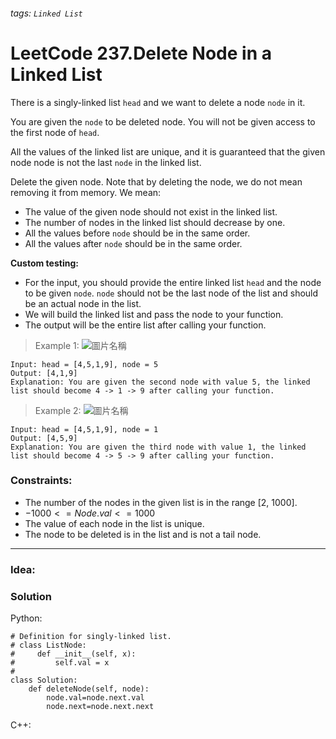 ###### tags: `Linked List`

# LeetCode 237.Delete Node in a Linked List

There is a singly-linked list ```head``` and we want to delete a node ```node``` in it.

You are given the ```node``` to be deleted node. You will not be given access to the first node of ```head```.

All the values of the linked list are unique, and it is guaranteed that the given node node is not the last ```node``` in the linked list.

Delete the given node. Note that by deleting the node, we do not mean removing it from memory. We mean: 
- The value of the given node should not exist in the linked list.
- The number of nodes in the linked list should decrease by one.
- All the values before ```node``` should be in the same order.
- All the values after ```node``` should be in the same order.

**Custom testing:**
- For the input, you should provide the entire linked list ```head``` and the node to be given ```node```. ```node``` should not be the last node of the list and should be an actual node in the list.
- We will build the linked list and pass the node to your function.
- The output will be the entire list after calling your function.

 

>Example 1:
>![圖片名稱](https://assets.leetcode.com/uploads/2020/09/01/node1.jpg)
```
Input: head = [4,5,1,9], node = 5
Output: [4,1,9]
Explanation: You are given the second node with value 5, the linked list should become 4 -> 1 -> 9 after calling your function.
```
>Example 2:
>![圖片名稱](https://assets.leetcode.com/uploads/2020/09/01/node2.jpg)
```
Input: head = [4,5,1,9], node = 1
Output: [4,5,9]
Explanation: You are given the third node with value 1, the linked list should become 4 -> 5 -> 9 after calling your function.
```
### Constraints:

- The number of the nodes in the given list is in the range [2, 1000].
- $-1000 <= Node.val <= 1000$
- The value of each node in the list is unique.
- The node to be deleted is in the list and is not a tail node.
---
### Idea:
>
### Solution

Python:
```python=
# Definition for singly-linked list.
# class ListNode:
#     def __init__(self, x):
#         self.val = x
# 
class Solution:
    def deleteNode(self, node):
        node.val=node.next.val
        node.next=node.next.next
```

C++:
```cpp=
```